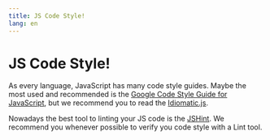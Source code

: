 ```yaml
---
title: JS Code Style!
lang: en
---
```


# JS Code Style!

As every language, JavaScript has many code style guides. Maybe the most used and recommended is the [Google Code Style Guide for JavaScript][1], but we recommend you to read the [Idiomatic.js][2].

Nowadays the best tool to linting your JS code is the [JSHint][3]. We recommend you whenever possible to verify you code style with a Lint tool. 

[1]: http://google-styleguide.googlecode.com/svn/trunk/javascriptguide.xml
[2]: https://github.com/rwldrn/idiomatic.js/
[3]: http://www.jshint.com/